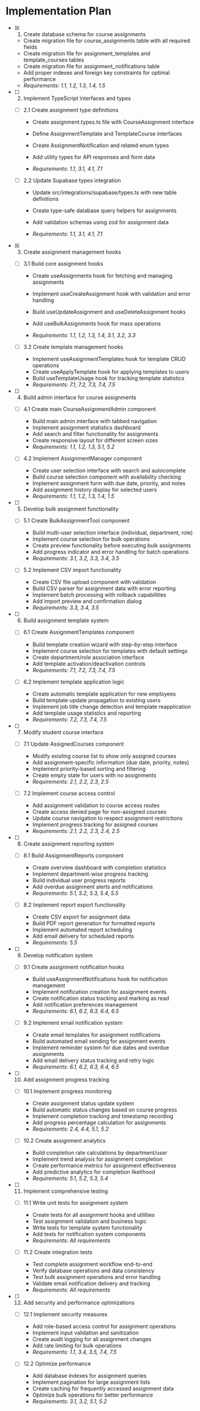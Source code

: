 # Implementation Plan

- [x] 1. Create database schema for course assignments


  - Create migration file for course_assignments table with all required fields
  - Create migration file for assignment_templates and template_courses tables
  - Create migration file for assignment_notifications table
  - Add proper indexes and foreign key constraints for optimal performance
  - _Requirements: 1.1, 1.2, 1.3, 1.4, 1.5_



- [ ] 2. Implement TypeScript interfaces and types
  - [ ] 2.1 Create assignment type definitions
    - Create assignment.types.ts file with CourseAssignment interface
    - Define AssignmentTemplate and TemplateCourse interfaces
    - Create AssignmentNotification and related enum types


    - Add utility types for API responses and form data
    - _Requirements: 1.1, 3.1, 4.1, 7.1_

  - [ ] 2.2 Update Supabase types integration
    - Update src/integrations/supabase/types.ts with new table definitions


    - Create type-safe database query helpers for assignments
    - Add validation schemas using zod for assignment data
    - _Requirements: 1.1, 3.1, 4.1, 7.1_

- [x] 3. Create assignment management hooks



  - [ ] 3.1 Build core assignment hooks
    - Create useAssignments hook for fetching and managing assignments
    - Implement useCreateAssignment hook with validation and error handling
    - Build useUpdateAssignment and useDeleteAssignment hooks



    - Add useBulkAssignments hook for mass operations
    - _Requirements: 1.1, 1.2, 1.3, 1.4, 3.1, 3.2, 3.3_

  - [ ] 3.2 Create template management hooks
    - Implement useAssignmentTemplates hook for template CRUD operations
    - Create useApplyTemplate hook for applying templates to users
    - Build useTemplateUsage hook for tracking template statistics
    - _Requirements: 7.1, 7.2, 7.3, 7.4, 7.5_

- [ ] 4. Build admin interface for course assignments
  - [ ] 4.1 Create main CourseAssignmentAdmin component
    - Build main admin interface with tabbed navigation
    - Implement assignment statistics dashboard
    - Add search and filter functionality for assignments
    - Create responsive layout for different screen sizes
    - _Requirements: 1.1, 1.2, 1.3, 5.1, 5.2_

  - [ ] 4.2 Implement AssignmentManager component
    - Create user selection interface with search and autocomplete
    - Build course selection component with availability checking
    - Implement assignment form with due date, priority, and notes
    - Add assignment history display for selected users
    - _Requirements: 1.1, 1.2, 1.3, 1.4, 1.5_

- [ ] 5. Develop bulk assignment functionality
  - [ ] 5.1 Create BulkAssignmentTool component
    - Build multi-user selection interface (individual, department, role)
    - Implement course selection for bulk operations
    - Create preview functionality before executing bulk assignments
    - Add progress indicator and error handling for batch operations
    - _Requirements: 3.1, 3.2, 3.3, 3.4, 3.5_

  - [ ] 5.2 Implement CSV import functionality
    - Create CSV file upload component with validation
    - Build CSV parser for assignment data with error reporting
    - Implement batch processing with rollback capabilities
    - Add import preview and confirmation dialog
    - _Requirements: 3.3, 3.4, 3.5_

- [ ] 6. Build assignment template system
  - [ ] 6.1 Create AssignmentTemplates component
    - Build template creation wizard with step-by-step interface
    - Implement course selection for templates with default settings
    - Create department/role association interface
    - Add template activation/deactivation controls
    - _Requirements: 7.1, 7.2, 7.3, 7.4, 7.5_

  - [ ] 6.2 Implement template application logic
    - Create automatic template application for new employees
    - Build template update propagation to existing users
    - Implement job title change detection and template reapplication
    - Add template usage statistics and reporting
    - _Requirements: 7.2, 7.3, 7.4, 7.5_

- [ ] 7. Modify student course interface
  - [ ] 7.1 Update AssignedCourses component
    - Modify existing course list to show only assigned courses
    - Add assignment-specific information (due date, priority, notes)
    - Implement priority-based sorting and filtering
    - Create empty state for users with no assignments
    - _Requirements: 2.1, 2.2, 2.3, 2.5_

  - [ ] 7.2 Implement course access control
    - Add assignment validation to course access routes
    - Create access denied page for non-assigned courses
    - Update course navigation to respect assignment restrictions
    - Implement progress tracking for assigned courses
    - _Requirements: 2.1, 2.2, 2.3, 2.4, 2.5_

- [ ] 8. Create assignment reporting system
  - [ ] 8.1 Build AssignmentReports component
    - Create overview dashboard with completion statistics
    - Implement department-wise progress tracking
    - Build individual user progress reports
    - Add overdue assignment alerts and notifications
    - _Requirements: 5.1, 5.2, 5.3, 5.4, 5.5_

  - [ ] 8.2 Implement report export functionality
    - Create CSV export for assignment data
    - Build PDF report generation for formatted reports
    - Implement automated report scheduling
    - Add email delivery for scheduled reports
    - _Requirements: 5.5_

- [ ] 9. Develop notification system
  - [ ] 9.1 Create assignment notification hooks
    - Build useAssignmentNotifications hook for notification management
    - Implement notification creation for assignment events
    - Create notification status tracking and marking as read
    - Add notification preferences management
    - _Requirements: 6.1, 6.2, 6.3, 6.4, 6.5_

  - [ ] 9.2 Implement email notification system
    - Create email templates for assignment notifications
    - Build automated email sending for assignment events
    - Implement reminder system for due dates and overdue assignments
    - Add email delivery status tracking and retry logic
    - _Requirements: 6.1, 6.2, 6.3, 6.4, 6.5_

- [ ] 10. Add assignment progress tracking
  - [ ] 10.1 Implement progress monitoring
    - Create assignment status update system
    - Build automatic status changes based on course progress
    - Implement completion tracking and timestamp recording
    - Add progress percentage calculation for assignments
    - _Requirements: 2.4, 4.4, 5.1, 5.2_

  - [ ] 10.2 Create assignment analytics
    - Build completion rate calculations by department/user
    - Implement trend analysis for assignment completion
    - Create performance metrics for assignment effectiveness
    - Add predictive analytics for completion likelihood
    - _Requirements: 5.1, 5.2, 5.3, 5.4_

- [ ] 11. Implement comprehensive testing
  - [ ] 11.1 Write unit tests for assignment system
    - Create tests for all assignment hooks and utilities
    - Test assignment validation and business logic
    - Write tests for template system functionality
    - Add tests for notification system components
    - _Requirements: All requirements_

  - [ ] 11.2 Create integration tests
    - Test complete assignment workflow end-to-end
    - Verify database operations and data consistency
    - Test bulk assignment operations and error handling
    - Validate email notification delivery and tracking
    - _Requirements: All requirements_

- [ ] 12. Add security and performance optimizations
  - [ ] 12.1 Implement security measures
    - Add role-based access control for assignment operations
    - Implement input validation and sanitization
    - Create audit logging for all assignment changes
    - Add rate limiting for bulk operations
    - _Requirements: 1.1, 3.4, 3.5, 7.4, 7.5_

  - [ ] 12.2 Optimize performance
    - Add database indexes for assignment queries
    - Implement pagination for large assignment lists
    - Create caching for frequently accessed assignment data
    - Optimize bulk operations for better performance
    - _Requirements: 3.1, 3.2, 5.1, 5.2_